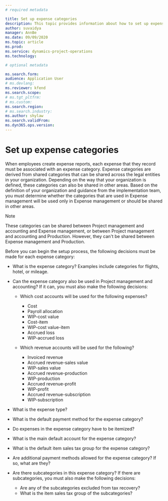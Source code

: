 ```yaml
---
# required metadata

title: Set up expense categories
description: This topic provides information about how to set up expense categories and shared categories for expense reports.
author: suvaidya
manager: AnnBe
ms.date: 09/09/2020
ms.topic: article
ms.prod: 
ms.service: dynamics-project-operations
ms.technology: 

# optional metadata

ms.search.form: 
audience: Application User
# ms.devlang: 
ms.reviewer: kfend
ms.search.scope: 
# ms.tgt_pltfrm: 
# ms.custom: 
ms.search.region: 
# ms.search.industry: 
ms.author: shylaw
ms.search.validFrom: 
ms.dyn365.ops.version: 
---
```


# Set up expense categories

When employees create expense reports, each expense that they record must be associated with an expense category. Expense categories are derived from shared categories that can be shared across the legal entities in your organization. Depending on the way that your organization is defined, these categories can also be shared in other areas. Based on the definition of your organization and guidance from the implementation team, you must determine whether the categories that are used in Expense management will be used only in Expense management or should be shared in other areas.

> [!NOTE]
> These categories can be shared between Project management and accounting and Expense management, or between Project management and accounting and Production. However, they can't be shared between Expense management and Production.

Before you can begin the setup process, the following decisions must be made for each expense category:

- What is the expense category? Examples include categories for flights, hotel, or mileage.
- Can the expense category also be used in Project management and accounting? If it can, you must also make the following decisions:

    - Which cost accounts will be used for the following expenses?

        - Cost
        - Payroll allocation
        - WIP-cost value
        - Cost-item
        - WIP-cost value-item
        - Accrued loss
        - WIP-accrued loss

    - Which revenue accounts will be used for the following?

        - Invoiced revenue
        - Accrued revenue-sales value
        - WIP-sales value
        - Accrued revenue-production
        - WIP-production
        - Accrued revenue-profit
        - WIP-profit
        - Accrued revenue-subscription
        - WIP-subscription

- What is the expense type?
- What is the default payment method for the expense category?
- Do expenses in the expense category have to be itemized?
- What is the main default account for the expense category?
- What is the default item sales tax group for the expense category?
- Are additional payment methods allowed for the expense category? If so, what are they?
- Are there subcategories in this expense category? If there are subcategories, you must also make the following decisions:

    - Are any of the subcategories excluded from tax recovery?
    - What is the item sales tax group of the subcategories?
